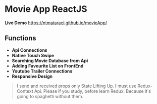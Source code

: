 # Movie App ReactJS
**Live Demo** https://ntmataraci.github.io/movieApp/

## Functions
- **Api Connections**
- **Native Touch Swipe**
- **Searching Movie Database from Api**
- **Adding Favourite List on FrontEnd**
- **Youtube Trailer Connections**
- **Responsive Design**


>I send and received props only State Lifting Up. I must use Redux-Context Api. Please if you study, before learn Redux. Because it's going to spaghetti without them.
